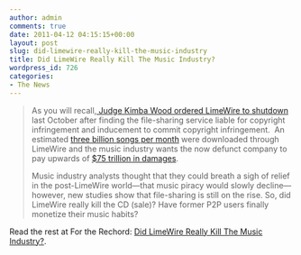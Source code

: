```yaml
---
author: admin
comments: true
date: 2011-04-12 04:15:15+00:00
layout: post
slug: did-limewire-really-kill-the-music-industry
title: Did LimeWire Really Kill The Music Industry?
wordpress_id: 726
categories:
- The News
---
```


> As you will recall,[ Judge Kimba Wood ordered LimeWire to shutdown](http://www.fortherechord.com/the-demise-of-peer-to-peer-where-will-the-kids-get-their-music-now/) last October after finding the file-sharing service liable for copyright infringement and inducement to commit copyright infringement.  An estimated [three billion songs per month](http://download.limewire.com/injunction/Injunction.pdf) were downloaded through LimeWire and the music industry wants the now defunct company to pay upwards of [$75 trillion in damages](http://www.pcworld.com/article/223431/riaa_thinks_limewire_owes_75_trillion_in_damages.html). 
>
> Music industry analysts thought that they could breath a sigh of relief in the post-LimeWire world—that music piracy would slowly decline—however, new studies show that file-sharing is still on the rise. So, did LimeWire really kill the CD (sale)? Have former P2P users finally monetize their music habits?

Read the rest at For the Rechord: [Did LimeWire Really Kill The Music Industry?](http://www.fortherechord.com/did-limewire-really-kill-the-music-industry/).
